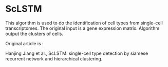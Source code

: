 # ScLSTM
This algorithm is used to do the identification of cell types from single-cell transcriptomes. The original input is a gene expression matrix. Algorithm output the clusters of cells. 

Original article is :

Hanjing Jiang et al., ScLSTM: single-cell type detection by siamese recurrent network and hierarchical clustering.

